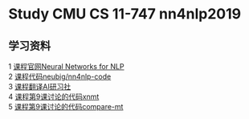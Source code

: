 # Study CMU CS 11-747 nn4nlp2019

## 学习资料

1 [课程官网Neural Networks for NLP](http://www.phontron.com/class/nn4nlp2019/)<br>
2 [课程代码neubig/nn4nlp-code](https://github.com/neubig/nn4nlp-code)<br>
3 [课程翻译AI研习社](https://ai.yanxishe.com/page/groupDetail/33)<br>
4 [课程第9课讨论的代码xnmt](https://github.com/neulab/xnmt)<br>
5 [课程第9课讨论的代码compare-mt](https://github.com/neulab/compare-mt)<br>

